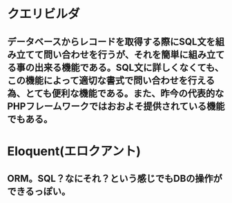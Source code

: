 # クエリビルダ
## データベースからレコードを取得する際にSQL文を組み立てて問い合わせを行うが、それを簡単に組み立てる事の出来る機能である。SQL文に詳しくなくても、この機能によって適切な書式で問い合わせを行える為、とても便利な機能である。また、昨今の代表的なPHPフレームワークではおおよそ提供されている機能でもある。

# Eloquent(エロクアント)
## ORM。SQL？なにそれ？という感じでもDBの操作ができるっぽい。
